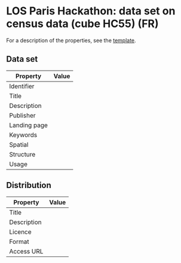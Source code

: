 # LOS Paris Hackathon: data set on census data (cube HC55) (FR) #

For a description of the properties, see the [template](dataset-description-template.md).

## Data set

| Property     | Value |
|--------------|----|
| Identifier   |  |
| Title        |  |
| Description  |  |
| Publisher    |  |
| Landing page |  |
| Keywords     |  |
| Spatial      |  |
| Structure    |  |
| Usage        |  |


## Distribution

| Property     | Value |
|--------------|----|
| Title        |  |
| Description  |  |
| Licence      |  |
| Format       |  |
| Access URL   |  |
